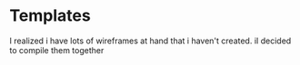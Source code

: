 # Templates
 I realized i have lots of wireframes at hand that i haven't created. iI decided to compile them together 
